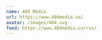 ```yaml
---
name: 404 Media
url: https://www.404media.co/
avatar: /images/404.svg
feed: https://www.404media.co/rss/
---
```

